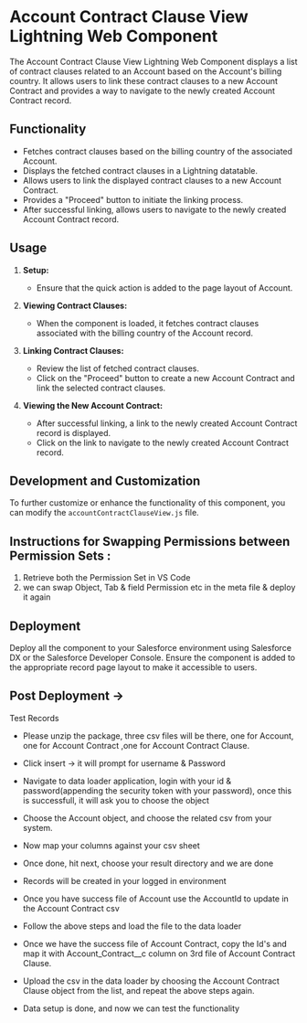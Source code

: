 # Account Contract Clause View Lightning Web Component

The Account Contract Clause View Lightning Web Component displays a list of contract clauses related to an Account based on the Account's billing country. It allows users to link these contract clauses to a new Account Contract and provides a way to navigate to the newly created Account Contract record.

## Functionality

- Fetches contract clauses based on the billing country of the associated Account.
- Displays the fetched contract clauses in a Lightning datatable.
- Allows users to link the displayed contract clauses to a new Account Contract.
- Provides a "Proceed" button to initiate the linking process.
- After successful linking, allows users to navigate to the newly created Account Contract record.

## Usage

1. **Setup:**
   - Ensure that the quick action is added to the page layout of Account.

2. **Viewing Contract Clauses:**
   - When the component is loaded, it fetches contract clauses associated with the billing country of the Account record.

3. **Linking Contract Clauses:**
   - Review the list of fetched contract clauses.
   - Click on the "Proceed" button to create a new Account Contract and link the selected contract clauses.

4. **Viewing the New Account Contract:**
   - After successful linking, a link to the newly created Account Contract record is displayed.
   - Click on the link to navigate to the newly created Account Contract record.


## Development and Customization

To further customize or enhance the functionality of this component, you can modify the `accountContractClauseView.js` file.
## Instructions for Swapping Permissions between Permission Sets :
1. Retrieve both the Permission Set in VS Code
2. we can swap Object, Tab & field Permission etc in the meta file & deploy it again

## Deployment

Deploy all the component to your Salesforce environment using Salesforce DX or the Salesforce Developer Console. Ensure the component is added to the appropriate record page layout to make it accessible to users.

## Post Deployment ->

Test Records
- Please unzip the package, three csv files will be there, one for Account, one for Account Contract ,one for Account Contract Clause.
- Click insert -> it will prompt for username & Password
- Navigate to data loader application, login with your id & password(appending the security token with your password), once this is successfull, it will ask you to choose the object
- Choose the Account object, and choose the related csv from your system.
- Now map your columns against your csv sheet
- Once done, hit next, choose your result directory and we are done
- Records will be created in your logged in environment

- Once you have success file of Account use the AccountId to update in the Account Contract csv

- Follow the above steps and load the file to the data loader

- Once we have the success file of Account Contract, copy the Id's and map it with Account_Contract__c column on 3rd file of Account Contract Clause.
- Upload the csv in the data loader by choosing the Account Contract Clause object from the list, and repeat the above steps again.
- Data setup is done, and now we can test the functionality